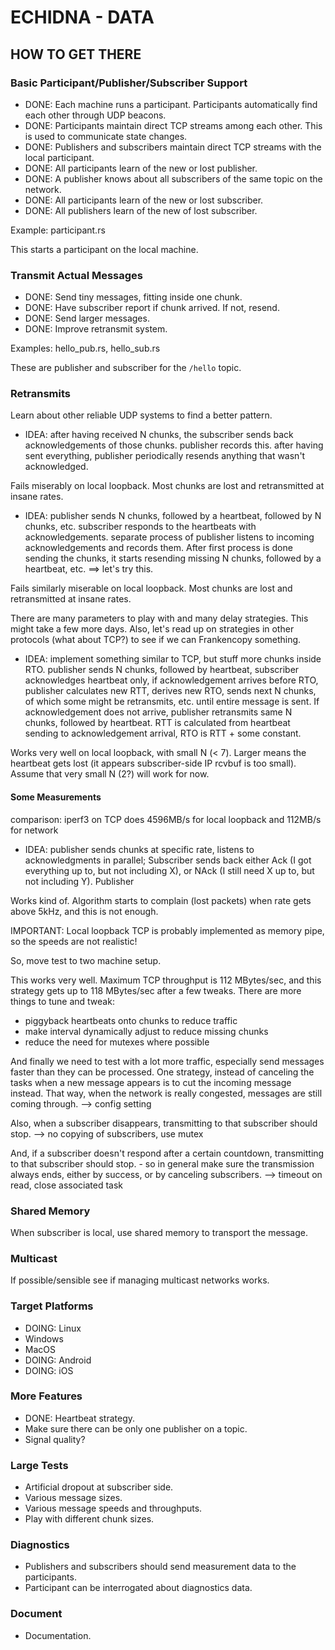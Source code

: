 # ECHIDNA - DATA

## HOW TO GET THERE

### Basic Participant/Publisher/Subscriber Support

- DONE: Each machine runs a participant. Participants automatically find each other through UDP beacons.
- DONE: Participants maintain direct TCP streams among each other. This is used to communicate state changes.
- DONE: Publishers and subscribers maintain direct TCP streams with the local participant.
- DONE: All participants learn of the new or lost publisher.
- DONE: A publisher knows about all subscribers of the same topic on the network.
- DONE: All participants learn of the new or lost subscriber.
- DONE: All publishers learn of the new of lost subscriber.

Example: participant.rs

This starts a participant on the local machine.

### Transmit Actual Messages

- DONE: Send tiny messages, fitting inside one chunk.
- DONE: Have subscriber report if chunk arrived. If not, resend.
- DONE: Send larger messages.
- DONE: Improve retransmit system.

Examples: hello_pub.rs, hello_sub.rs

These are publisher and subscriber for the ```/hello``` topic.

### Retransmits

Learn about other reliable UDP systems to find a better pattern.

- IDEA: after having received N chunks, the subscriber sends back acknowledgements of those chunks. publisher records this. after having sent everything, publisher periodically resends anything that wasn't acknowledged.

Fails miserably on local loopback. Most chunks are lost and retransmitted at insane rates.

- IDEA: publisher sends N chunks, followed by a heartbeat, followed by N chunks, etc. subscriber responds to the heartbeats with acknowledgements. separate process of publisher listens to incoming acknowledgements and records them. After first process is done sending the chunks, it starts resending missing N chunks, followed by a heartbeat, etc. ==> let's try this.

Fails similarly miserable on local loopback. Most chunks are lost and retransmitted at insane rates.

There are many parameters to play with and many delay strategies. This might take a few more days. Also, let's read up on strategies in other protocols (what about TCP?) to see if we can Frankencopy something.

- IDEA: implement something similar to TCP, but stuff more chunks inside RTO. publisher sends N chunks, followed by heartbeat, subscriber acknowledges heartbeat only, if acknowledgement arrives before RTO, publisher calculates new RTT, derives new RTO, sends next N chunks, of which some might be retransmits, etc. until entire message is sent. If acknowledgement does not arrive, publisher retransmits same N chunks, followed by heartbeat. RTT is calculated from heartbeat sending to acknowledgement arrival, RTO is RTT + some constant.

Works very well on local loopback, with small N (< 7). Larger means the heartbeat gets lost (it appears subscriber-side IP rcvbuf is too small). Assume that very small N (2?) will work for now.

#### Some Measurements

comparison: iperf3 on TCP does 4596MB/s for local loopback and 112MB/s for network

- IDEA: publisher sends chunks at specific rate, listens to acknowledgments in parallel; Subscriber sends back either Ack (I got everything up to, but not including X), or NAck (I still need X up to, but not including Y). Publisher 

Works kind of. Algorithm starts to complain (lost packets) when rate gets above 5kHz, and this is not enough.

IMPORTANT: Local loopback TCP is probably implemented as memory pipe, so the speeds are not realistic!

So, move test to two machine setup.

This works very well. Maximum TCP throughput is 112 MBytes/sec, and this strategy gets up to 118 MBytes/sec after a few tweaks. There are more things to tune and tweak:

- piggyback heartbeats onto chunks to reduce traffic
- make interval dynamically adjust to reduce missing chunks
- reduce the need for mutexes where possible

And finally we need to test with a lot more traffic, especially send messages faster than they can be processed. One strategy, instead of canceling the tasks when a new message appears is to cut the incoming message instead. That way, when the network is really congested, messages are still coming through. --> config setting

Also, when a subscriber disappears, transmitting to that subscriber should stop. --> no copying of subscribers, use mutex

And, if a subscriber doesn't respond after a certain countdown, transmitting to that subscriber should stop. - so in general make sure the transmission always ends, either by success, or by canceling subscribers. --> timeout on read, close associated task

### Shared Memory

When subscriber is local, use shared memory to transport the message.

### Multicast

If possible/sensible see if managing multicast networks works.

### Target Platforms

- DOING: Linux
- Windows
- MacOS
- DOING: Android
- DOING: iOS

### More Features

- DONE: Heartbeat strategy.
- Make sure there can be only one publisher on a topic.
- Signal quality?

### Large Tests

- Artificial dropout at subscriber side.
- Various message sizes.
- Various message speeds and throughputs.
- Play with different chunk sizes.

### Diagnostics

- Publishers and subscribers should send measurement data to the participants.
- Participant can be interrogated about diagnostics data.

### Document

- Documentation.
